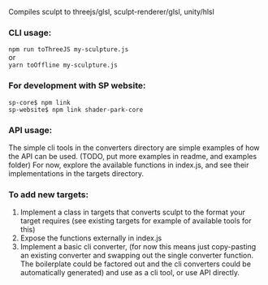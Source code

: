 
Compiles sculpt to threejs/glsl, sculpt-renderer/glsl, unity/hlsl  
  
### CLI usage:  
  
```npm run toThreeJS my-sculpture.js```  
or  
```yarn toOffline my-sculpture.js```  

### For development with SP website:  
  
```sp-core$ npm link```   
```sp-website$ npm link shader-park-core```     

### API usage:  
  The simple cli tools in the converters directory are simple examples of how the API can be used. (TODO, put more examples in readme, and examples folder)
  For now, explore the available functions in index.js, and see their implementations in the targets directory.   
   
### To add new targets:
1. Implement a class in targets that converts sculpt to the format your target requires (see existing targets for example of available tools for this)
2. Expose the functions externally in index.js
3. Implement a basic cli converter, (for now this means just copy-pasting an existing converter and swapping out the single converter function. The boilerplate could be factored out and the cli converters could be automatically generated) and use as a cli tool, or use API directly.
